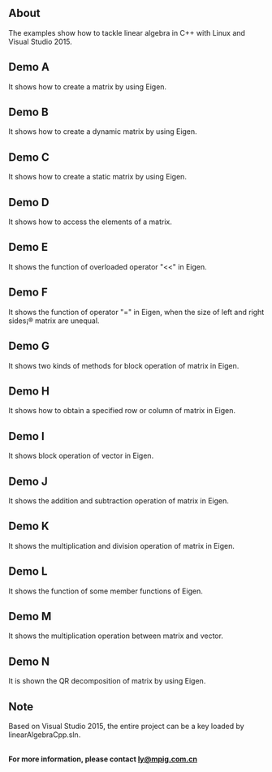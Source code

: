 ## About

The examples show how to tackle linear algebra in C++ with Linux and Visual Studio 2015.

## Demo A

It shows how to create a matrix by using Eigen. 

## Demo B

It shows how to create a dynamic matrix by using Eigen.

## Demo C

It shows how to create a static matrix by using Eigen.

## Demo D

It shows how to access the elements of a matrix.

## Demo E

It shows the function of overloaded operator "<<" in Eigen.

## Demo F

It shows the function of operator "=" in Eigen, when the size of  left and right sides¡® matrix are unequal.

## Demo G

It shows two kinds of methods for block operation of matrix in Eigen.

## Demo H

It shows how to obtain a specified row or column of matrix in Eigen.

## Demo I

It shows block operation of vector in Eigen.

## Demo J

It shows the addition and subtraction operation of matrix in Eigen.

## Demo K

It shows the multiplication and division operation of matrix in Eigen.

## Demo L

It shows the function of some member functions of Eigen.

## Demo M

It shows the multiplication operation between matrix and vector.

## Demo N

It is shown the QR decomposition of matrix by using Eigen.

## Note

Based on Visual Studio 2015, the entire project can be a key loaded by linearAlgebraCpp.sln.

</br>**For more information, please contact [ly@mpig.com.cn](http://mpig.com.cn)**
